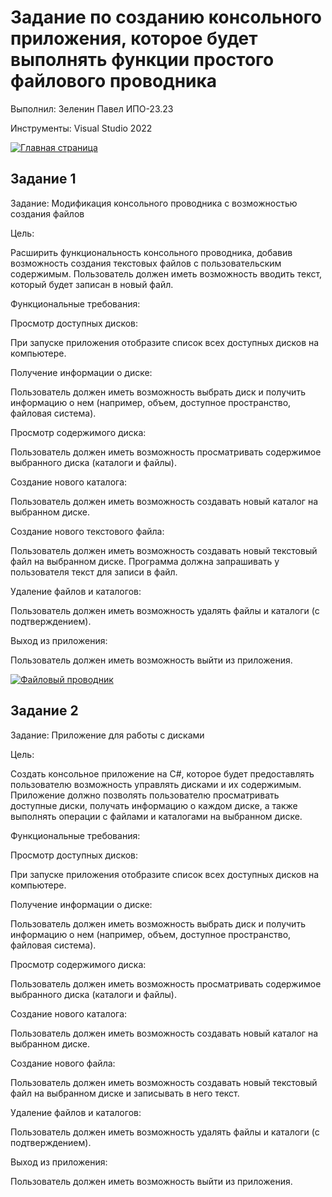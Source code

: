 # Задание по созданию консольного приложения, которое будет выполнять функции простого файлового проводника
Выполнил: Зеленин Павел ИПО-23.23

Инструменты: Visual Studio 2022

[![Главная страница](https://img.shields.io/badge/🏠_Главная_страница-4285F4?style=for-the-badge&logo=home-assistant&logoColor=white)](https://github.com/MinorityKilla/homeworkZelenin/blob/main/README.md)

## Задание 1
Задание: Модификация консольного проводника с возможностью создания файлов


Цель:


Расширить функциональность консольного проводника, добавив возможность создания текстовых файлов с пользовательским содержимым. Пользователь должен иметь возможность вводить текст, который будет записан в новый файл.


Функциональные требования:

Просмотр доступных дисков:


При запуске приложения отобразите список всех доступных дисков на компьютере.

Получение информации о диске:


Пользователь должен иметь возможность выбрать диск и получить информацию о нем (например, объем, доступное пространство, файловая система).

Просмотр содержимого диска:


Пользователь должен иметь возможность просматривать содержимое выбранного диска (каталоги и файлы).

Создание нового каталога:


Пользователь должен иметь возможность создавать новый каталог на выбранном диске.

Создание нового текстового файла:


Пользователь должен иметь возможность создавать новый текстовый файл на выбранном диске.
Программа должна запрашивать у пользователя текст для записи в файл.

Удаление файлов и каталогов:


Пользователь должен иметь возможность удалять файлы и каталоги (с подтверждением).

Выход из приложения:


Пользователь должен иметь возможность выйти из приложения.


[![Файловый проводник](https://img.shields.io/badge/📁_Файловый_проводник-795548?style=for-the-badge&logo=windows-terminal&logoColor=white)](https://github.com/MinorityKilla/homeworkZelenin/blob/main/Tasks/Консольный%20файловый%20проводник%20с%20управлением%20дисками/Program.cs)


## Задание 2

Задание: Приложение для работы с дисками

Цель:

Создать консольное приложение на C#, которое будет предоставлять пользователю возможность управлять дисками и их содержимым. Приложение должно позволять пользователю просматривать доступные диски, получать информацию о каждом диске, а также выполнять операции с файлами и каталогами на выбранном диске.

Функциональные требования:


Просмотр доступных дисков:

При запуске приложения отобразите список всех доступных дисков на компьютере.


Получение информации о диске:


Пользователь должен иметь возможность выбрать диск и получить информацию о нем (например, объем, доступное пространство, файловая система).


Просмотр содержимого диска:


Пользователь должен иметь возможность просматривать содержимое выбранного диска (каталоги и файлы).


Создание нового каталога:


Пользователь должен иметь возможность создавать новый каталог на выбранном диске.

Создание нового файла:


Пользователь должен иметь возможность создавать новый текстовый файл на выбранном диске и записывать в него текст.

Удаление файлов и каталогов:


Пользователь должен иметь возможность удалять файлы и каталоги (с подтверждением).

Выход из приложения:


Пользователь должен иметь возможность выйти из приложения.
